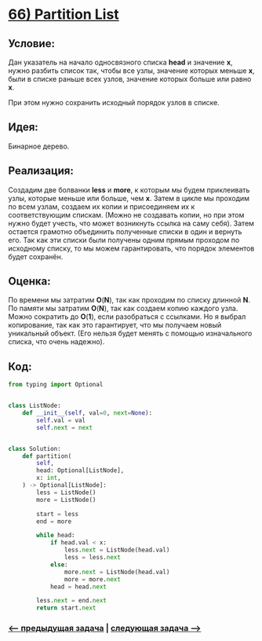 # [**66) Partition List**](https://leetcode.com/problems/partition-list/description/)

## **Условие:**

Дан указатель на начало односвязного списка **head** и значение **x**, нужно разбить список так, чтобы все узлы, значение которых меньше **x**, были в списке раньше всех узлов, значение которых больше или равно **x**.

При этом нужно сохранить исходный порядок узлов в списке.

## **Идея:**

Бинарное дерево.

## **Реализация:**

Создадим две болванки **less** и **more**, к которым мы будем приклеивать узлы, которые меньше или больше, чем **x**. Затем в цикле мы проходим по всем узлам, создаем их копии и присоединяем их к соответствующим спискам. (Можно не создавать копии, но при этом нужно будет учесть, что может возникнуть ссылка на саму себя). Затем остается грамотно объединить полученные списки в один и вернуть его. Так как эти списки были получены одним прямым проходом по исходному списку, то мы можем гарантировать, что порядок элементов будет сохранён.



## **Оценка:**

По времени мы затратим **O**(**N**), так как проходим по списку длинной **N**. По памяти мы затратим **O**(**N**), так как создаем копию каждого узла. Можно сократить до **O**(**1**), если разобраться с ссылками. Но я выбрал копирование, так как это гарантирует, что мы получаем новый уникальный объект. (Его нельзя будет менять с помощью изначального списка, что очень надежно).

## Код:
```python
from typing import Optional


class ListNode:
    def __init__(self, val=0, next=None):
        self.val = val
        self.next = next


class Solution:
    def partition(
        self,
        head: Optional[ListNode],
        x: int,
    ) -> Optional[ListNode]:
        less = ListNode()
        more = ListNode()

        start = less
        end = more

        while head:
            if head.val < x:
                less.next = ListNode(head.val)
                less = less.next
            else:
                more.next = ListNode(head.val)
                more = more.next
            head = head.next

        less.next = end.next
        return start.next

```

### [<-- предыдущая задача](https://github.com/TAskMAster339/PythonAlgorithms/tree/main/65.Rotate%20List) | [следующая задача -->](https://github.com/TAskMAster339/PythonAlgorithms/tree/main/67.LRU%20Cache)
